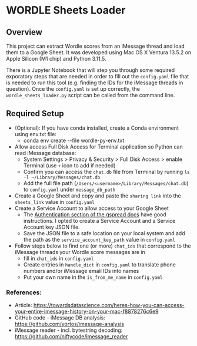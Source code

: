 # WORDLE Sheets Loader

## Overview
This project can extract Wordle scores from an iMessage thread and load them to a Google Sheet. It was developed using Mac OS X Ventura 13.5.2 on Apple Silicon (M1 chip) and Python 3.11.5.

There is a Jupyter Notebook that will step you through some required exporatory steps that are needed in order to fill out the `config.yaml` file that is needed to run this tool (e.g. finding the IDs for the iMessage threads in question). Once the `config.yaml` is set up correctly, the `wordle_sheets_loader.py` script can be called from the command line.

## Required Setup
* (Optional): If you have conda installed, create a Conda environment using env.txt file:
    * conda env create --file wordle-py-env.txt
* Allow access Full Disk Access for Terminal application so Python can read iMessage database:
    * System Settings > Privacy & Security > Full Disk Access > enable Terminal (use `+` icon to add if needed)
    * Confirm you can access the `chat.db` file from Terminal by running `ls -l ~/Library/Messages/chat.db`
    * Add the full file path (`/Users/<username>/Library/Messages/chat.db`) to `config.yaml` under `message_db_path`
* Create a Google Sheet and copy and paste the `sharing link` into the `sheets_link` value in `config.yaml`
* Create a Service Account to allow access to your Google Sheet
    * The [Authentication section of the gspread docs](https://docs.gspread.org/en/latest/oauth2.html) have good instructions. I opted to create a Service Account and a Service Account key JSON file.
    * Save the JSON file to a safe location on your local system and add the path as the `service_account_key_path` value in `config.yaml`
* Follow steps below to find one (or more) `chat_ids` that correspond to the iMessage threads your Wordle score messages are in
    * fill in `chat_ids` in `config.yaml`
    * Create entries in `handle_dict` in `config.yaml` to translate phone numbers and/or iMessage email IDs into names
    * Put your own name in the `is_from_me_name` in `config.yaml`


### References:
* Article: https://towardsdatascience.com/heres-how-you-can-access-your-entire-imessage-history-on-your-mac-f8878276c6e9
* GitHub code - iMessage DB analysis: https://github.com/yortos/imessage-analysis
* iMessage reader - incl. bytestring decoding: https://github.com/niftycode/imessage_reader
